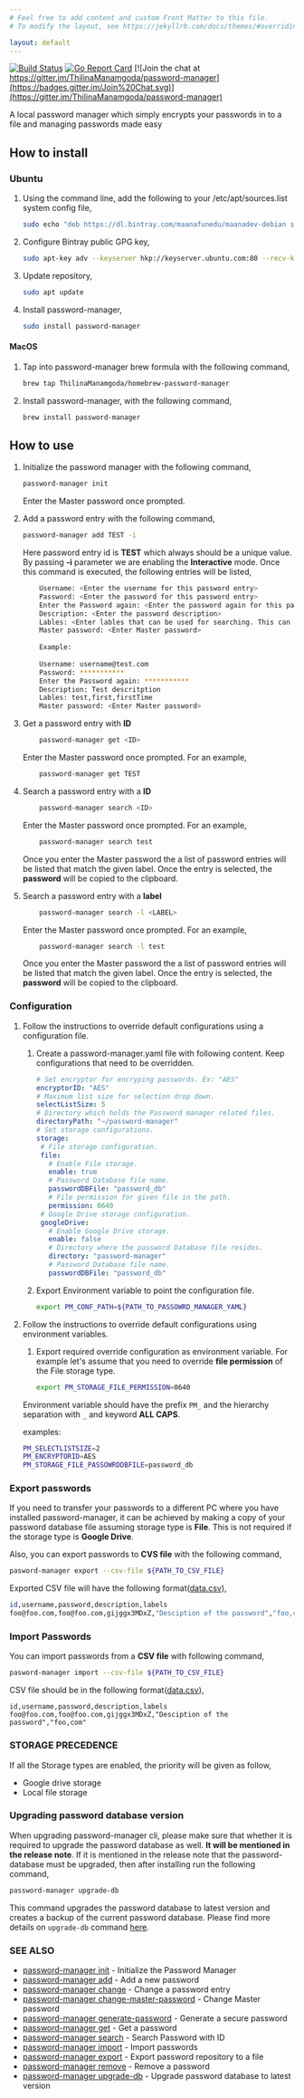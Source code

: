 ```yaml
---
# Feel free to add content and custom Front Matter to this file.
# To modify the layout, see https://jekyllrb.com/docs/themes/#overriding-theme-defaults

layout: default
---
```


[![Build Status](https://travis-ci.com/ThilinaManamgoda/password-manager.svg?branch=master)](https://travis-ci.com/ThilinaManamgoda/password-manager) [![Go Report Card](https://goreportcard.com/badge/github.com/ThilinaManamgoda/password-manager)](https://goreportcard.com/report/github.com/ThilinaManamgoda/password-manager) [![Join the chat at https://gitter.im/ThilinaManamgoda/password-manager](https://badges.gitter.im/Join%20Chat.svg)](https://gitter.im/ThilinaManamgoda/password-manager)

A local password manager which simply encrypts your passwords in to a file and managing passwords made easy

<!--h2><img src="https://img.icons8.com/nolan/35/software-installer.png" width="35" height="35" style="float:left;" padding="10px,10px,10px,10px;">How to install</h2-->
## How to install

### Ubuntu

1. Using the command line, add the following to your /etc/apt/sources.list system config file,

    ```bash
    sudo echo "deb https://dl.bintray.com/maanafunedu/maanadev-debian stable main" | sudo tee -a /etc/apt/sources.list
    ```
1. Configure Bintray public GPG key,

    ```bash
    sudo apt-key adv --keyserver hkp://keyserver.ubuntu.com:80 --recv-keys 379CE192D401AB61
    ```
1. Update repository,   
      
     ```bash
     sudo apt update
     ```
1. Install password-manager, 
 
    ```bash
    sudo install password-manager
    ```

#### MacOS 

1. Tap into password-manager brew formula with the following command,
        
     ```bash
     brew tap ThilinaManamgoda/homebrew-password-manager
     ```
1. Install password-manager, with the following command,  
       
     ```bash 
     brew install password-manager
     ```
     
  
## How to use

1. Initialize the password manager with the following command,
    ```bash
    password-manager init
    ```
    Enter the Master password once prompted.
    
2. Add a password entry with the following command,
    ```bash
    password-manager add TEST -i
    ```
    Here password entry id is **TEST** which always should be a unique value. By passing **-i** parameter we are enabling
    the **Interactive** mode. Once this command is executed, the following entries will be listed,
    
    ```bash
        Username: <Enter the username for this password entry>
        Password: <Enter the password for this password entry>
        Enter the Password again: <Enter the password again for this password entry>
        Description: <Enter the password description>
        Lables: <Enter lables that can be used for searching. This can be list of comma seperated values>
        Master password: <Enter Master password>
        
        Example:
        
        Username: username@test.com
        Password: ***********
        Enter the Password again: ***********
        Description: Test descritption
        Lables: test,first,firstTime
        Master password: <Enter Master password>
    ```

1. Get a password entry with **ID**
    ```bash
        password-manager get <ID> 
    ```     
    Enter the Master password once prompted. For an example,
    ```bash
        password-manager get TEST
    ```
1. Search a password entry with a **ID**
    ```bash
        password-manager search <ID>
    ```
    Enter the Master password once prompted. For an example,
    ```bash
        password-manager search test
    ```
    Once you enter the Master password the a list of password entries will be listed that match the given label. Once the entry is selected, the **password** will be copied to the clipboard.
     
1. Search a password entry with a **label**
    ```bash
        password-manager search -l <LABEL>
    ```
    Enter the Master password once prompted. For an example,
    ```bash
        password-manager search -l test
    ```
    Once you enter the Master password the a list of password entries will be listed that match the given label. Once the entry is selected, the **password** will be copied to the clipboard.
 
### Configuration

1. Follow the instructions to override default configurations using a configuration file.

    1. Create a password-manager.yaml file with following content. Keep configurations that need to be overridden. 
        ```yaml
       # Set encryptor for encryping passwords. Ex: "AES"
       encryptorID: "AES"
       # Maximum list size for selection drop down.
       selectListSize: 5
       # Directory which holds the Password manager related files.
       directoryPath: "~/password-manager"
       # Set storage configurations.
       storage:
         # File storage configuration.
         file:
           # Enable File storage.
           enable: true
           # Password Database file name.
           passwordDBFile: "password_db"
           # File permission for given file in the path.
           permission: 0640
         # Google Drive storage configuration.
         googleDrive:
           # Enable Google Drive storage.
           enable: false
           # Directory where the password Database file resides.
           directory: "password-manager"
           # Password Database file name.
           passwordDBFile: "password_db"    
        ```
        
    1. Export Environment variable to point the configuration file.
    
        ```bash
        export PM_CONF_PATH=${PATH_TO_PASSOWRD_MANAGER_YAML}
        ```
1. Follow the instructions to override default configurations using environment variables.
    1. Export required override configuration as environment variable. For example let's assume that you need 
    to override **file permission** of the File storage type. 
        ```bash
        export PM_STORAGE_FILE_PERMISSION=0640
        ```   
     Environment variable should have the prefix `PM_` and the hierarchy separation with `_` and keyword **ALL CAPS**.
    
     examples:
     ```bash
     PM_SELECTLISTSIZE=2
     PM_ENCRYPTORID=AES
     PM_STORAGE_FILE_PASSOWRDDBFILE=password_db
     ```

### Export passwords
If you need to transfer your passwords to a different PC where you have installed password-manager, 
it can be achieved by making a copy of your password database file assuming storage type is **File**. This is not required
if the storage type is **Google Drive**.

Also, you can export passwords to **CVS file** with the following command,
```bash
pasword-manager export --csv-file ${PATH_TO_CSV_FILE}
```

Exported CSV file will have the following format([data.csv](https://github.com/ThilinaManamgoda/password-manager/blob/master/test/mock-data/data.csv)),
```bash
id,username,password,description,labels
foo@foo.com,foo@foo.com,gijggx3MDxZ,"Desciption of the password","foo,com"
```
   
### Import Passwords
You can import passwords from a **CSV file** with following command,

```bash
pasword-manager import --csv-file ${PATH_TO_CSV_FILE}
```

CSV file should be in the following format([data.csv](https://github.com/ThilinaManamgoda/password-manager/blob/master/test/mock-data/data.csv)),
```csv
id,username,password,description,labels
foo@foo.com,foo@foo.com,gijggx3MDxZ,"Desciption of the password","foo,com"
```
### STORAGE PRECEDENCE
If all the Storage types are enabled, the priority will be given as follow,

* Google drive storage
* Local file storage
 
### Upgrading password database version 
When upgrading password-manager cli, please make sure that whether it is required to upgrade the password database as well.
**It will be mentioned in the release note**. If it is mentioned in the release note that the password-database must be upgraded,
 then after installing run the following command,
  
```bash
password-manager upgrade-db
```


This command upgrades the password database to latest version and creates a backup of the current password database. 
Please find more details on `upgrade-db` command [here](https://github.com/ThilinaManamgoda/password-manager/tree/master/doc/password-manager_upgrade-db.md).

### SEE ALSO

* [password-manager init](https://github.com/ThilinaManamgoda/password-manager/tree/master/doc/password-manager_init.md)	 - Initialize the Password Manager
* [password-manager add](https://github.com/ThilinaManamgoda/password-manager/tree/master/doc/password-manager_add.md)	 - Add a new password
* [password-manager change](https://github.com/ThilinaManamgoda/password-manager/tree/master/doc/password-manager_change.md)	 - Change a password entry
* [password-manager change-master-password](https://github.com/ThilinaManamgoda/password-manager/tree/master/doc/password-manager_change-master-password.md)	 - Change Master password
* [password-manager generate-password](https://github.com/ThilinaManamgoda/password-manager/tree/master/doc/password-manager_generate-password.md)	 - Generate a secure password
* [password-manager get](https://github.com/ThilinaManamgoda/password-manager/tree/master/doc/password-manager_get.md)	 - Get a password
* [password-manager search](https://github.com/ThilinaManamgoda/password-manager/tree/master/doc/password-manager_search.md)	 - Search Password with ID
* [password-manager import](https://github.com/ThilinaManamgoda/password-manager/tree/master/doc/password-manager_import.md)	 - Import passwords
* [password-manager export](https://github.com/ThilinaManamgoda/password-manager/tree/master/doc/password-manager_export.md)	 - Export password repository to a file
* [password-manager remove](https://github.com/ThilinaManamgoda/password-manager/tree/master/doc/password-manager_remove.md)	 - Remove a password
* [password-manager upgrade-db](https://github.com/ThilinaManamgoda/password-manager/tree/master/doc/password-manager_upgrade-db.md)	 - Upgrade password database to latest version 


